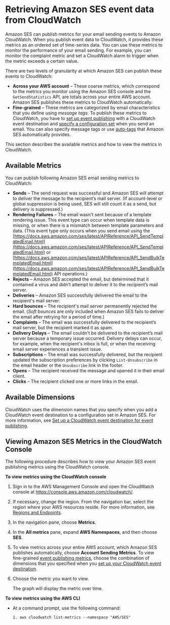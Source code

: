 # Retrieving Amazon SES event data from CloudWatch<a name="event-publishing-retrieving-cloudwatch"></a>

Amazon SES can publish metrics for your email sending events to Amazon CloudWatch\. When you publish event data to CloudWatch, it provides these metrics as an ordered set of time\-series data\. You can use these metrics to monitor the performance of your email sending\. For example, you can monitor the complaint metric and set a CloudWatch alarm to trigger when the metric exceeds a certain value\.

There are two levels of granularity at which Amazon SES can publish these events to CloudWatch:
+ **Across your AWS account** – These coarse metrics, which correspond to the metrics you monitor using the Amazon SES console and the `GetSendStatistics` API, are totals across your entire AWS account\. Amazon SES publishes these metrics to CloudWatch automatically\.
+ **Fine\-grained** – These metrics are categorized by email characteristics that you define using *message tags*\. To publish these metrics to CloudWatch, you have to [set up event publishing](monitor-sending-using-event-publishing-setup.md) with a CloudWatch event destination and [specify a configuration set](event-publishing-send-email.md) when you send an email\. You can also specify message tags or use [auto\-tags](monitor-using-event-publishing.md#event-publishing-how-works) that Amazon SES automatically provides\.

This section describes the available metrics and how to view the metrics in CloudWatch\.

## Available Metrics<a name="event-publishing-retrieving-cloudwatch-metrics"></a>

You can publish following Amazon SES email sending metrics to CloudWatch:
+ **Sends** – The send request was successful and Amazon SES will attempt to deliver the message to the recipient’s mail server\. \(If account\-level or global suppression is being used, SES will still count it as a send, but delivery is suppressed\.\)
+ **Rendering Failures** – The email wasn't sent because of a template rendering issue\. This event type can occur when template data is missing, or when there is a mismatch between template parameters and data\. \(This event type only occurs when you send email using the [https://docs.aws.amazon.com/ses/latest/APIReference/API_SendTemplatedEmail.html](https://docs.aws.amazon.com/ses/latest/APIReference/API_SendTemplatedEmail.html) or [https://docs.aws.amazon.com/ses/latest/APIReference/API_SendBulkTemplatedEmail.html](https://docs.aws.amazon.com/ses/latest/APIReference/API_SendBulkTemplatedEmail.html) API operations\.\)
+ **Rejects** – Amazon SES accepted the email, but determined that it contained a virus and didn’t attempt to deliver it to the recipient’s mail server\.
+ **Deliveries** – Amazon SES successfully delivered the email to the recipient's mail server\.
+ **Hard bounces** – The recipient's mail server permanently rejected the email\. \(*Soft bounces* are only included when Amazon SES fails to deliver the email after retrying for a period of time\.\)
+ **Complaints** – The email was successfully delivered to the recipient’s mail server, but the recipient marked it as spam\.
+ **Delivery Delays** – The email couldn't be delivered to the recipient’s mail server because a temporary issue occurred\. Delivery delays can occur, for example, when the recipient's inbox is full, or when the receiving email server experiences a transient issue\.
+ **Subscriptions** – The email was successfully delivered, but the recipient updated the subscription preferences by clicking `List-Unsubscribe` in the email header or the `Unsubscribe` link in the footer\.
+ **Opens** – The recipient received the message and opened it in their email client\.
+ **Clicks** – The recipient clicked one or more links in the email\.

## Available Dimensions<a name="event-publishing-retrieving-cloudwatch-dimensions"></a>

CloudWatch uses the dimension names that you specify when you add a CloudWatch event destination to a configuration set in Amazon SES\. For more information, see [Set up a CloudWatch event destination for event publishing](event-publishing-add-event-destination-cloudwatch.md)\.

## Viewing Amazon SES Metrics in the CloudWatch Console<a name="event-publishing-retrieving-cloudwatch-console"></a>

The following procedure describes how to view your Amazon SES event publishing metrics using the CloudWatch console\.

**To view metrics using the CloudWatch console**

1. Sign in to the AWS Management Console and open the CloudWatch console at [https://console\.aws\.amazon\.com/cloudwatch/](https://console.aws.amazon.com/cloudwatch/)\.

1. If necessary, change the region\. From the navigation bar, select the region where your AWS resources reside\. For more information, see [Regions and Endpoints](https://docs.aws.amazon.com/general/latest/gr/rande.html)\.

1. In the navigation pane, choose **Metrics**\.

1. In the **All metrics** pane, expand **AWS Namespaces**, and then choose **SES**\.

1. To view metrics across your entire AWS account, which Amazon SES publishes automatically, choose **Account Sending Metrics**\. To view fine\-grained [event publishing metrics](monitor-using-event-publishing.md), choose the combination of dimensions that you specified when you [set up your CloudWatch event destination](event-publishing-add-event-destination-cloudwatch.md)\.

1. Choose the metric you want to view\.

   The graph will display the metric over time\.

**To view metrics using the AWS CLI**
+ At a command prompt, use the following command:

  ```
  1. aws cloudwatch list-metrics --namespace "AWS/SES"
  ```